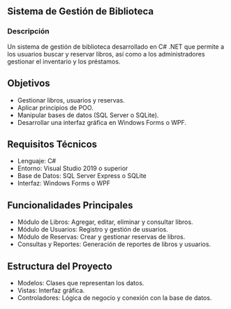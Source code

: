 ## Sistema de Gestión de Biblioteca

### Descripción
Un sistema de gestión de biblioteca desarrollado en C# .NET que permite a los usuarios buscar y reservar libros, así como a los administradores gestionar el inventario y los préstamos.

## Objetivos
* Gestionar libros, usuarios y reservas.
* Aplicar principios de POO.
* Manipular bases de datos (SQL Server o SQLite).
* Desarrollar una interfaz gráfica en Windows Forms o WPF.

## Requisitos Técnicos
* Lenguaje: C#
* Entorno: Visual Studio 2019 o superior
* Base de Datos: SQL Server Express o SQLite
* Interfaz: Windows Forms o WPF

## Funcionalidades Principales
* Módulo de Libros: Agregar, editar, eliminar y consultar libros.
* Módulo de Usuarios: Registro y gestión de usuarios.
* Módulo de Reservas: Crear y gestionar reservas de libros.
* Consultas y Reportes: Generación de reportes de libros y usuarios.

## Estructura del Proyecto
* Modelos: Clases que representan los datos.
* Vistas: Interfaz gráfica.
* Controladores: Lógica de negocio y conexión con la base de datos.
